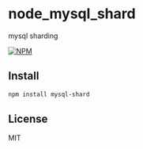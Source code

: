 node_mysql_shard
================

mysql sharding

[![NPM](https://nodei.co/npm/mysql-shard.png?downloads=true)](https://nodei.co/npm/mysql-shard.png?downloads=true)

## Install

```bash
npm install mysql-shard
```

## License

MIT
